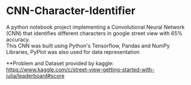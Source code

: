 # CNN-Character-Identifier
A python notebook project implementing a Convolutional Neural Network (CNN) that identifies different characters in google street view with 65% accuracy.  
This CNN was built using Python's Tensorflow, Pandas and NumPy Libraries, PyPlot was also used for data representation

**Problem and Dataset provided by kaggle:  
https://www.kaggle.com/c/street-view-getting-started-with-julia/leaderboard#score
